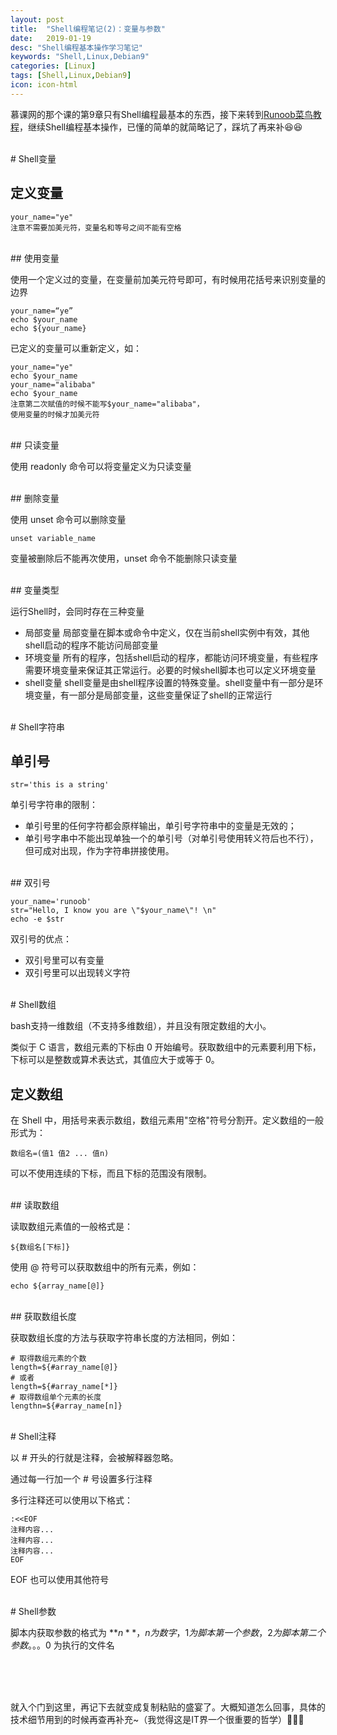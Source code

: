 ```yaml
---
layout: post
title:  "Shell编程笔记(2)：变量与参数"
date:   2019-01-19
desc: "Shell编程基本操作学习笔记"
keywords: "Shell,Linux,Debian9"
categories: [Linux]
tags: [Shell,Linux,Debian9]
icon: icon-html
---
```


慕课网的那个课的第9章只有Shell编程最基本的东西，接下来转到[Runoob菜鸟教程](http://www.runoob.com/linux/linux-shell-variable.html)，继续Shell编程基本操作，已懂的简单的就简略记了，踩坑了再来补😆😆

<br />
# Shell变量
<br />

## 定义变量

	your_name="ye"
	注意不需要加美元符，变量名和等号之间不能有空格
	
<br />
## 使用变量

使用一个定义过的变量，在变量前加美元符号即可，有时候用花括号来识别变量的边界
	
	your_name=“ye”
	echo $your_name
	echo ${your_name}
	
已定义的变量可以重新定义，如：
	
	your_name="ye"
	echo $your_name
	your_name="alibaba"
	echo $your_name
	注意第二次赋值的时候不能写$your_name="alibaba"，
	使用变量的时候才加美元符
	
<br />
## 只读变量

使用 readonly 命令可以将变量定义为只读变量

<br />
## 删除变量

使用 unset 命令可以删除变量

	unset variable_name
	
变量被删除后不能再次使用，unset 命令不能删除只读变量

<br />
## 变量类型

运行Shell时，会同时存在三种变量

+ 局部变量 局部变量在脚本或命令中定义，仅在当前shell实例中有效，其他shell启动的程序不能访问局部变量
+ 环境变量 所有的程序，包括shell启动的程序，都能访问环境变量，有些程序需要环境变量来保证其正常运行。必要的时候shell脚本也可以定义环境变量
+ shell变量 shell变量是由shell程序设置的特殊变量。shell变量中有一部分是环境变量，有一部分是局部变量，这些变量保证了shell的正常运行
	
<br />
# Shell字符串
<br />

## 单引号

	str='this is a string'
	
单引号字符串的限制：

+ 单引号里的任何字符都会原样输出，单引号字符串中的变量是无效的；
+ 单引号字串中不能出现单独一个的单引号（对单引号使用转义符后也不行），但可成对出现，作为字符串拼接使用。

<br />
## 双引号

	your_name='runoob'
	str="Hello, I know you are \"$your_name\"! \n"
	echo -e $str
	
双引号的优点：

+ 双引号里可以有变量
+ 双引号里可以出现转义字符

<br />
# Shell数组
<br />

bash支持一维数组（不支持多维数组），并且没有限定数组的大小。

类似于 C 语言，数组元素的下标由 0 开始编号。获取数组中的元素要利用下标，下标可以是整数或算术表达式，其值应大于或等于 0。

## 定义数组

在 Shell 中，用括号来表示数组，数组元素用"空格"符号分割开。定义数组的一般形式为：

	数组名=(值1 值2 ... 值n)
	
可以不使用连续的下标，而且下标的范围没有限制。

<br />
## 读取数组

读取数组元素值的一般格式是：

	${数组名[下标]}
	
使用 @ 符号可以获取数组中的所有元素，例如：

	echo ${array_name[@]}
	
<br />
## 获取数组长度

获取数组长度的方法与获取字符串长度的方法相同，例如：

	# 取得数组元素的个数
	length=${#array_name[@]}
	# 或者
	length=${#array_name[*]}
	# 取得数组单个元素的长度
	lengthn=${#array_name[n]}
	
<br />
# Shell注释
<br />
	
以 # 开头的行就是注释，会被解释器忽略。

通过每一行加一个 # 号设置多行注释

多行注释还可以使用以下格式：

	:<<EOF
	注释内容...
	注释内容...
	注释内容...
	EOF

EOF 也可以使用其他符号

<br />
# Shell参数
<br />

脚本内获取参数的格式为 **$n** ，n为数字，1为脚本第一个参数，2为脚本第二个参数 。。。$0 为执行的文件名


	
<br />
<br />
<br />

就入个门到这里，再记下去就变成复制粘贴的盛宴了。大概知道怎么回事，具体的技术细节用到的时候再查再补充~（我觉得这是IT界一个很重要的哲学）🥳🥳🥳